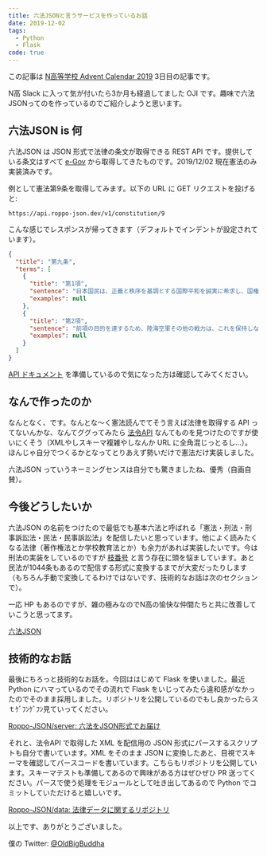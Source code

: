 ```yaml
---
title: 六法JSONと言うサービスを作っているお話
date: 2019-12-02
tags:
  - Python
  - Flask
code: true
---
```


この記事は [N高等学校 Advent Calendar 2019](https://qiita.com/advent-calendar/2019/n-highschool) 3日目の記事です。

N高 Slack に入って気が付いたら3か月も経過してました OJI です。趣味で六法JSONってのを作っているのでご紹介しようと思います。

## 六法JSON is 何

六法JSON は JSON 形式で法律の条文が取得できる REST API です。提供している条文はすべて [e-Gov](https://www.e-gov.go.jp/) から取得してきたものです。2019/12/02 現在憲法のみ実装済みです。

例として憲法第9条を取得してみます。以下の URL に GET リクエストを投げると:

```plain
https://api.roppo-json.dev/v1/constitution/9
```

こんな感じでレスポンスが帰ってきます（デフォルトでインデントが設定されています）。

```json
{
  "title": "第九条",
  "terms": [
    {
      "title": "第1項",
      "sentence": "日本国民は、正義と秩序を基調とする国際平和を誠実に希求し、国権の発動たる戦争と、武力による威嚇又は武力の行使は、国際紛争を解決する手段としては、永久にこれを放棄する。",
      "examples": null
    },
    {
      "title": "第2項",
      "sentence": "前項の目的を達するため、陸海空軍その他の戦力は、これを保持しない。国の交戦権は、これを認めない。",
      "examples": null
    }
  ]
}
```

[API ドキュメント](https://roppo-json.dev/docs/index.html) を準備しているので気になった方は確認してみてください。

## なんで作ったのか

なんとなく、です。なんとな〜く憲法読んでてそう言えば法律を取得する API ってないんかな、なんてググってみたら [法令API](https://www.e-gov.go.jp/elaws/interface_api/index.html) なんてものを見つけたのですが使いにくそう（XMLやしスキーマ複雑やしなんか URL に全角混じっとるし…）。ほんじゃ自分でつくるかとなってとりあえず勢いだけで憲法だけ実装しました。

六法JSON っていうネーミングセンスは自分でも驚きましたね、優秀（自画自賛）。

## 今後どうしたいか

六法JSON の名前をつけたので最低でも基本六法と呼ばれる「憲法・刑法・刑事訴訟法・民法・民事訴訟法」を配信したいと思っています。他によく読みたくなる法律（著作権法とか学校教育法とか）も余力があれば実装したいです。今は刑法の実装をしているのですが [枝番号](https://houseikyoku.sangiin.go.jp/column/column043.htm) と言う存在に頭を悩ましています。あと民法が1044条もあるので配信する形式に変換するまでが大変だったりします（もちろん手動で変換してるわけではないです、技術的なお話は次のセクションで）。

一応 HP もあるのですが、雑の極みなのでN高の愉快な仲間たちと共に改善していこうと思ってます。

[六法JSON](https://roppo-json.dev/)

## 技術的なお話

最後にちろっと技術的なお話を。今回ははじめて Flask を使いました。最近 Python にハマっているのでその流れで Flask をいじってみたら違和感がなかったのでそのまま採用しました。リポジトリを公開しているのでもし良かったらスｔｹﾞﾌﾝｹﾞﾌﾝ見ていってください。

[Roppo-JSON/server: 六法をJSON形式でお届け](https://github.com/Roppo-JSON/serve)

それと、法令API で取得した XML を配信用の JSON 形式にパースするスクリプトも自分で書いています。XML をそのまま JSON に変換したあと、目視でスキーマを確認してパースコードを書いています。こちらもリポジトリを公開しています。スキーマテストも準備してあるので興味がある方はぜひぜひ PR 送ってください。パースで使う処理をモジュールとして吐き出してあるので Python でコミットしていただけると嬉しいです。

[Roppo-JSON/data: 法律データに関するリポジトリ](https://github.com/Roppo-JSON/data)

以上です、ありがとうございました。

僕の Twitter: [@OldBigBuddha](https://twitter.com/OldBigBuddha)
